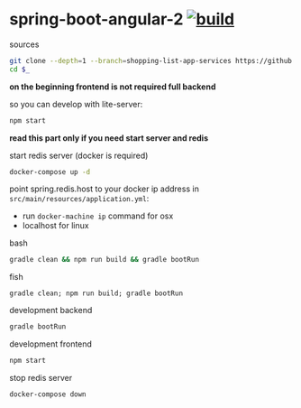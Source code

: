 spring-boot-angular-2 [![build](https://travis-ci.org/daggerok/spring-boot-angular-2.svg?branch=shopping-list-app-services)](https://travis-ci.org/daggerok/spring-boot-angular-2)
=====================

sources

```bash
git clone --depth=1 --branch=shopping-list-app-services https://github.com/daggerok/spring-boot-angular-2.git spring-boot-angular-2
cd $_
```

**on the beginning frontend is not required full backend**

so you can develop with lite-server:

```sh
npm start
```

**read this part only if you need start server and redis**

start redis server (docker is required)

```bash
docker-compose up -d
```

point spring.redis.host to your docker ip address in `src/main/resources/application.yml`:

  - run `docker-machine ip` command for osx
  - localhost for linux 

bash

```bash
gradle clean && npm run build && gradle bootRun
```

fish

```fish
gradle clean; npm run build; gradle bootRun
```

development backend

```bash
gradle bootRun
```

development frontend

```bash
npm start
```

stop redis server

```bash
docker-compose down
```
